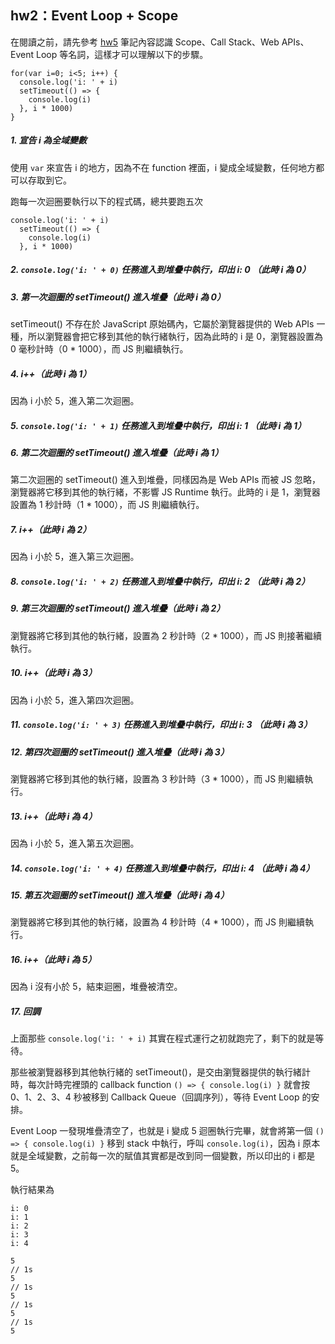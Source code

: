 
## hw2：Event Loop + Scope
在閱讀之前，請先參考 [hw5](./hw5.md) 筆記內容認識 Scope、Call Stack、Web APIs、Event Loop 等名詞，這樣才可以理解以下的步驟。
```javascript=
for(var i=0; i<5; i++) {
  console.log('i: ' + i)
  setTimeout(() => {
    console.log(i)
  }, i * 1000)
}
```
##### 1. 宣告 i 為全域變數
使用 `var` 來宣告 i 的地方，因為不在 function 裡面，i 變成全域變數，任何地方都可以存取到它。

跑每一次迴圈要執行以下的程式碼，總共要跑五次
```javascript=
console.log('i: ' + i)
  setTimeout(() => {
    console.log(i)
  }, i * 1000)
```
##### 2. `console.log('i: ' + 0)` 任務進入到堆疊中執行，印出 i: 0  （此時 i 為 0）

##### 3. 第一次迴圈的 setTimeout() 進入堆疊（此時 i 為 0）
setTimeout() 不存在於 JavaScript 原始碼內，它屬於瀏覽器提供的 Web APIs 一種，所以瀏覽器會把它移到其他的執行緒執行，因為此時的 i 是 0，瀏覽器設置為 0 毫秒計時（0 * 1000），而 JS 則繼續執行。

##### 4. i++（此時 i 為 1）
因為 i 小於 5，進入第二次迴圈。

##### 5. `console.log('i: ' + 1)` 任務進入到堆疊中執行，印出 i: 1 （此時 i 為 1）
##### 6. 第二次迴圈的 setTimeout() 進入堆疊（此時 i 為 1）
第二次迴圈的 setTimeout() 進入到堆疊，同樣因為是 Web APIs 而被 JS 忽略，瀏覽器將它移到其他的執行緒，不影響 JS Runtime 執行。此時的 i 是 1，瀏覽器設置為 1 秒計時（1 * 1000），而 JS 則繼續執行。

##### 7. i++（此時 i 為 2）
因為 i 小於 5，進入第三次迴圈。

##### 8. `console.log('i: ' + 2)` 任務進入到堆疊中執行，印出 i: 2 （此時 i 為 2）

##### 9. 第三次迴圈的 setTimeout() 進入堆疊（此時 i 為 2）
瀏覽器將它移到其他的執行緒，設置為 2 秒計時（2 * 1000），而 JS 則接著繼續執行。

##### 10. i++（此時 i 為 3）
因為 i 小於 5，進入第四次迴圈。

##### 11. `console.log('i: ' + 3)` 任務進入到堆疊中執行，印出 i: 3 （此時 i 為 3）

##### 12. 第四次迴圈的 setTimeout() 進入堆疊（此時 i 為 3）
瀏覽器將它移到其他的執行緒，設置為 3 秒計時（3 * 1000），而 JS 則繼續執行。

##### 13. i++（此時 i 為 4）
因為 i 小於 5，進入第五次迴圈。

##### 14. `console.log('i: ' + 4)` 任務進入到堆疊中執行，印出 i: 4 （此時 i 為 4）

##### 15. 第五次迴圈的 setTimeout() 進入堆疊（此時 i 為 4）
瀏覽器將它移到其他的執行緒，設置為 4 秒計時（4 * 1000），而 JS 則繼續執行。

##### 16. i++（此時 i 為 5）
因為 i 沒有小於 5，結束迴圈，堆疊被清空。

##### 17. 回調
上面那些 `console.log('i: ' + i)` 其實在程式運行之初就跑完了，剩下的就是等待。

那些被瀏覽器移到其他執行緒的 setTimeout()，是交由瀏覽器提供的執行緒計時，每次計時完裡頭的 callback function `() => { console.log(i) }` 就會按 0、1、2、3、4 秒被移到 Callback Queue（回調序列），等待 Event Loop 的安排。

Event Loop 一發現堆疊清空了，也就是 i 變成 5 迴圈執行完畢，就會將第一個 `() => { console.log(i) }` 移到 stack 中執行，呼叫 `console.log(i)`，因為 i 原本就是全域變數，之前每一次的賦值其實都是改到同一個變數，所以印出的 i 都是 5。

執行結果為
```javascript=
i: 0
i: 1
i: 2
i: 3
i: 4

5
// 1s
5
// 1s
5
// 1s
5
// 1s
5
```

